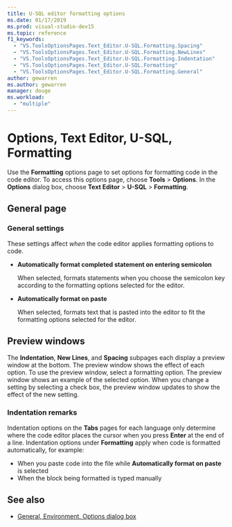 ```yaml
---
title: U-SQL editor formatting options
ms.date: 01/17/2019
ms.prod: visual-studio-dev15
ms.topic: reference
f1_keywords:
  - "VS.ToolsOptionsPages.Text_Editor.U-SQL.Formatting.Spacing"
  - "VS.ToolsOptionsPages.Text_Editor.U-SQL.Formatting.NewLines"
  - "VS.ToolsOptionsPages.Text_Editor.U-SQL.Formatting.Indentation"
  - "VS.ToolsOptionsPages.Text_Editor.U-SQL.Formatting"
  - "VS.ToolsOptionsPages.Text_Editor.U-SQL.Formatting.General"
author: gewarren
ms.author: gewarren
manager: douge
ms.workload:
  - "multiple"
---
```

# Options, Text Editor, U-SQL, Formatting

Use the **Formatting** options page to set options for formatting code in the code editor. To access this options page, choose **Tools** > **Options**. In the **Options** dialog box, choose **Text Editor** > **U-SQL** > **Formatting**.

## General page

### General settings

These settings affect *when* the code editor applies formatting options to code.

- **Automatically format completed statement on entering semicolon**

   When selected, formats statements when you choose the semicolon key according to the formatting options selected for the editor.

- **Automatically format on paste**

   When selected, formats text that is pasted into the editor to fit the formatting options selected for the editor.

## Preview windows

The **Indentation**, **New Lines**, and **Spacing** subpages each display a preview window at the bottom. The preview window shows the effect of each option. To use the preview window, select a formatting option. The preview window shows an example of the selected option. When you change a setting by selecting a check box, the preview window updates to show the effect of the new setting.

### Indentation remarks

Indentation options on the **Tabs** pages for each language only determine where the code editor places the cursor when you press **Enter** at the end of a line. Indentation options under **Formatting** apply when code is formatted automatically, for example:

- When you paste code into the file while **Automatically format on paste** is selected
- When the block being formatted is typed manually

## See also

- [General, Environment, Options dialog box](../../ide/reference/general-environment-options-dialog-box.md)